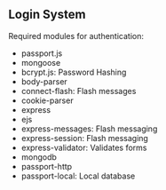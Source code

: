 ## Login System

Required modules for authentication:

* passport.js
* mongoose
* bcrypt.js: Password Hashing
* body-parser
* connect-flash: Flash messages
* cookie-parser
* express
* ejs
* express-messages: Flash messaging
* express-session: Flash messaging
* express-validator: Validates forms
* mongodb
* passport-http
* passport-local: Local database
